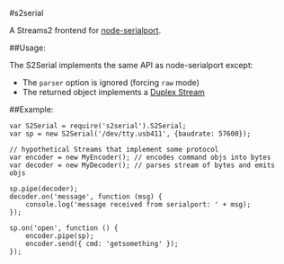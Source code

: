 #s2serial

A Streams2 frontend for
[node-serialport](https://github.com/voodootikigod/node-serialport).

##Usage:

The S2Serial implements the same API as node-serialport except: 

* The `parser` option is ignored (forcing `raw` mode)
* The returned object implements a 
[Duplex Stream](http://nodejs.org/api/stream.html#stream_class_stream_duplex)


##Example:

	var S2Serial = require('s2serial').S2Serial;
	var sp = new S2Serial('/dev/tty.usb411', {baudrate: 57600});

	// hypothetical Streams that implement some protocol
	var encoder = new MyEncoder(); // encodes command objs into bytes
	var decoder = new MyDecoder(); // parses stream of bytes and emits objs

	sp.pipe(decoder);
	decoder.on('message', function (msg) {
		console.log('message received from serialport: ' + msg);
	});

	sp.on('open', function () {
		encoder.pipe(sp);
		encoder.send({ cmd: 'getsomething' });
	});
